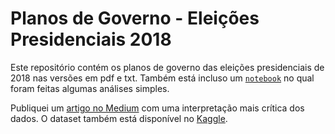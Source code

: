# Planos de Governo - Eleições Presidenciais 2018
Este repositório contém os planos de governo das eleições presidenciais de 2018 nas versões em pdf e txt. Também está incluso um [`notebook`](https://github.com/luxedo/planos-de-governo/blob/master/Planos%20de%20Governo.ipynb) no qual foram feitas algumas análises simples.

Publiquei um [artigo no Medium](https://medium.com/@luizamaral306/deus-ou-quinta-s%C3%A9rie-fa0e4e81694d) com uma interpretação mais crítica dos dados. O dataset também está disponível no [Kaggle](https://www.kaggle.com/luxedo/planos-de-governo-eleies-presidenciais-2018).
